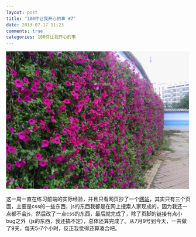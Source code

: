 ```yaml
---
layout: post
title: "100件让我开心的事 #7"
date: 2013-07-17 11:23
comments: true
categories: 100件让我开心的事
---
```

<img src="/images/happy_7.jpg" title="门口的花墙" alt="花的墙" width="500">

这一周一直在练习前端的实际经验，并且只看网页抄了一个[网站](http://luckyyang.github.io/css-toys/vplayer/index.html)，其实只有三个页面，主要是css的一些东西，js的东西我都是在网上搜索人家现成的，因为我还一点都不会js，然后改了一点css的东西，最后就完成了，除了页脚的链接有点小bug之外（js的东西，我还搞不定），总体还算完成了。从7月9号到今天，一共做了9天，每天5-7个小时，反正我觉得还算凑合吧。
